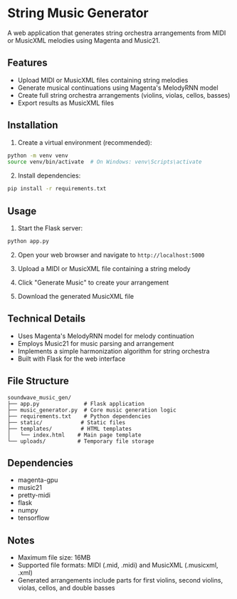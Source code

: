 # String Music Generator

A web application that generates string orchestra arrangements from MIDI or MusicXML melodies using Magenta and Music21.

## Features

- Upload MIDI or MusicXML files containing string melodies
- Generate musical continuations using Magenta's MelodyRNN model
- Create full string orchestra arrangements (violins, violas, cellos, basses)
- Export results as MusicXML files

## Installation

1. Create a virtual environment (recommended):
```bash
python -m venv venv
source venv/bin/activate  # On Windows: venv\Scripts\activate
```

2. Install dependencies:
```bash
pip install -r requirements.txt
```

## Usage

1. Start the Flask server:
```bash
python app.py
```

2. Open your web browser and navigate to `http://localhost:5000`

3. Upload a MIDI or MusicXML file containing a string melody

4. Click "Generate Music" to create your arrangement

5. Download the generated MusicXML file

## Technical Details

- Uses Magenta's MelodyRNN model for melody continuation
- Employs Music21 for music parsing and arrangement
- Implements a simple harmonization algorithm for string orchestra
- Built with Flask for the web interface

## File Structure

```
soundwave_music_gen/
├── app.py              # Flask application
├── music_generator.py  # Core music generation logic
├── requirements.txt    # Python dependencies
├── static/            # Static files
├── templates/         # HTML templates
│   └── index.html    # Main page template
└── uploads/          # Temporary file storage
```

## Dependencies

- magenta-gpu
- music21
- pretty-midi
- flask
- numpy
- tensorflow

## Notes

- Maximum file size: 16MB
- Supported file formats: MIDI (.mid, .midi) and MusicXML (.musicxml, .xml)
- Generated arrangements include parts for first violins, second violins, violas, cellos, and double basses
